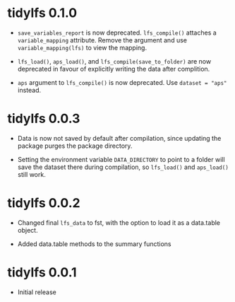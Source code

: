 # tidylfs 0.1.0

* `save_variables_report` is now deprecated. `lfs_compile()` attaches a `variable_mapping` attribute. Remove the argument and use `variable_mapping(lfs)` to view the mapping.

* `lfs_load()`, `aps_load()`, and `lfs_compile(save_to_folder)` are now deprecated in favour of explicitly writing the data after complition.

* `aps` argument to `lfs_compile()` is now deprecated. Use `dataset = "aps"` instead.

# tidylfs 0.0.3

* Data is now not saved by default after compilation, since updating the package purges the package directory.

* Setting the environment variable `DATA_DIRECTORY` to point to a folder will save the dataset there during compilation, so `lfs_load()` and `aps_load()` still work.

# tidylfs 0.0.2

* Changed final `lfs_data` to fst, with the option to load it as a data.table object.

* Added data.table methods to the summary functions

# tidylfs 0.0.1

* Initial release
